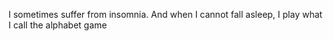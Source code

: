 I sometimes suffer from insomnia. And when I cannot fall asleep, I play what I call the alphabet game 
